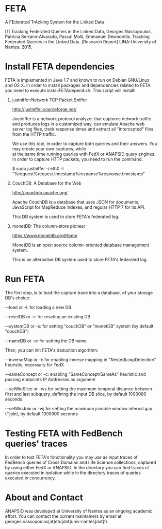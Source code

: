 # FETA

A FEderated TrAcking System for the Linked Data

[1] Tracking Federated Queries in the Linked Data, Georges Nassopoulos, Patricia Serrano-Alvarado, Pascal Molli, Emmanuel Desmontils. Tracking Federated Queries in the Linked Data. [Research Report] LINA-University of Nantes. 2015. <hal-01187519>

# Install FETA dependencies

FETA is implemented in Java 1.7 and known to run on Debian GNU/Linux and OS X. In order to install packages and dependencies related to FETA you need to execute installFETAdepend.sh. This script will install:

   1. justniffer:Network TCP Packet Sniffer
   
        http://justniffer.sourceforge.net/

      Justniffer is a network protocol analyzer that captures network traffic and produces logs in a customized way, 
      can emulate Apache web server log files, track response times and extract all "intercepted" files from the HTTP 
      traffic.
      
      We use this tool, in order to capture both queries and their answers. You may create your own captures, while   
      at the same time running queries with FedX or ANAPSID query engines. In order to capture HTTP packets, you need        to run the command:
      
      $ sudo justniffer -i eth0 -l "%request%request.timestamp%response%response.timestamp"
   
   2. CouchDB: A Database for the Web
   
        http://couchdb.apache.org/

      Apache CouchDB is a database that uses JSON for documents, JavaScript for MapReduce indexes, and regular HTTP 7       for its API. 
      
      This DB system is used to store FETA's federated log.
   
   3. monetDB: The column-store pioneer
      
        https://www.monetdb.org/Home

      MonetDB is an open source column-oriented database management system. 
   
      This is an alternative DB system used to store FETA's federated log.

# Run FETA

The first step, is to load the capture trace into a database, of your storage DB's choice:

--load or -l: for loading a new DB

--resetDB or -r: for reseting an existing DB

--systemDB or -s: for setting "couchDB" or "monetDB" system (by default "couchDB")

--nameDB or -n: for setting the DB name

Then, you can init FETA's deduction algorithm:

--inverseMap or -i: for enabling inverse mapping in "NestedLoopDetection" heuristic, necessary for FedX

--sameConcept or -c: enabling "SameConcept/SameAs" heuristic and passing endpoints IP Addresses as argument

--setWinSlice or -ws for setting the maximum temporal distance between first and last subquery, defining the input DB slice, by default 1000000 seconds

--setWinJoin or -wj for setting the maximum joinable window interval gap (Tjoin), by default 1000000 seconds

# Testing FETA with FedBench queries' traces

In order to test FETA's fonctionality you may use as input traces of FedBench queries of Cross Domaian and Life Science collections, captured by using either FedX or ANAPSID. In the directory <name> you can find traces of queries executed in isolation while in the directory <name> traces of queries executed in concurrency.

# About and Contact

ANAPSID was developed at University of Nantes as an ongoing academic effort. You can contact the current maintainers by email at georges.nassopoulos[at]etu[dot]univ-nantes[dot]fr.
